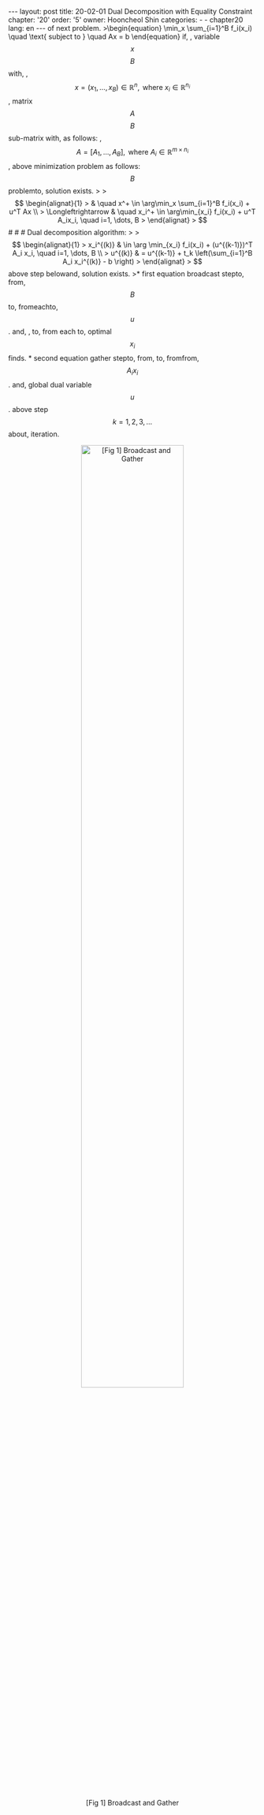 --- layout: post title: 20-02-01 Dual Decomposition with Equality Constraint chapter: '20' order: '5' owner: Hooncheol Shin categories: - - chapter20 lang: en --- of next problem. >\begin{equation} \min_x \sum_{i=1}^B f_i(x_i) \quad \text{ subject to } \quad Ax = b \end{equation} if, , variable $$x$$ $$B$$with, , $$x = (x_1, \dots, x_B) \in \mathbb{R}^n, \text{ where } x_i \in \mathbb{R}^{n_i}$$, matrix $$A$$ $$B$$sub-matrix with, as follows: , $$A = [A_1, \dots, A_B], \text{ where } A_i \in \mathbb{R}^{m \times n_i}$$, above minimization problem as follows: $$B$$ problemto, solution exists. > >$$ \begin{alignat}{1} > & \quad x^+ \in \arg\min_x \sum_{i=1}^B f_i(x_i) + u^T Ax \\ > \Longleftrightarrow & \quad x_i^+ \in \arg\min_{x_i} f_i(x_i) + u^T A_ix_i, \quad i=1, \dots, B > \end{alignat} > $$ # # # Dual decomposition algorithm: > >$$ \begin{alignat}{1} > x_i^{(k)} & \in \arg \min_{x_i} f_i(x_i) + (u^{(k-1)})^T A_i x_i, \quad i=1, \dots, B \\ > u^{(k)} & = u^{(k-1)} + t_k \left(\sum_{i=1}^B A_i x_i^{(k)} - b \right) > \end{alignat} > $$ above step belowand, solution exists. >* first equation broadcast stepto, from, $$B$$to, fromeachto, $$u$$. and, , to, from each to, optimal $$x_i$$ finds. * second equation gather stepto, from, to, fromfrom, $$A_i x_i$$. and, global dual variable $$u$$. above step $$k=1, 2, 3, \dots$$about, iteration. <figure class="image" style="align: center; " > <p align="center" > <img src="{{ site. baseurl }}/img/chapter_img/chapter20/decomposition. png" alt="[Fig 1] Broadcast and Gather" width="70%" > <figcaption style="text-align: center; ">[Fig 1] Broadcast and Gather</figcaption > </p > </figure>